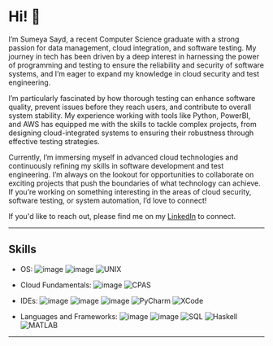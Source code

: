 # Hi! 👋


I’m Sumeya Sayd, a recent Computer Science graduate with a strong passion for data management, cloud integration, and software testing. My journey in tech has been driven by a deep interest in harnessing the power of programming and testing to ensure the reliability and security of software systems, and I’m eager to expand my knowledge in cloud security and test engineering.

I’m particularly fascinated by how thorough testing can enhance software quality, prevent issues before they reach users, and contribute to overall system stability. My experience working with tools like Python, PowerBI, and AWS has equipped me with the skills to tackle complex projects, from designing cloud-integrated systems to ensuring their robustness through effective testing strategies.

Currently, I’m immersing myself in advanced cloud technologies and continuously refining my skills in software development and test engineering. I’m always on the lookout for opportunities to collaborate on exciting projects that push the boundaries of what technology can achieve. If you’re working on something interesting in the areas of cloud security, software testing, or system automation, I’d love to connect!

If you'd like to reach out, please find me on my [LinkedIn](https://www.linkedin.com/in/sumeyasayd/) to connect.

____

## Skills

- OS:  ![image](https://github.com/user-attachments/assets/15d18540-0d11-4953-aa17-30c6436f011f) ![image](https://github.com/user-attachments/assets/6bc93a8a-9609-4798-8c60-29edf571c842) ![UNIX](https://img.shields.io/badge/UNIX_Shell-blue?style=for-the-badge)

- Cloud Fundamentals:  ![image](https://github.com/user-attachments/assets/ef902e76-c525-4614-b7f8-1e269e982d91) ![CPAS](https://img.shields.io/badge/CPAS_Pension_Software-darkgreen?style=for-the-badge)

- IDEs:  ![image](https://github.com/user-attachments/assets/effc8c29-1592-4d80-82ae-3c5840b29d76) ![image](https://github.com/user-attachments/assets/4118e70d-504e-4f38-8857-a6b60fe2eb5d) ![image](https://github.com/user-attachments/assets/9731c990-ef5f-4f0d-822a-ba8420bdce88) ![PyCharm](https://img.shields.io/badge/PyCharm-000000?style=for-the-badge&logo=pycharm&logoColor=white) ![XCode](https://img.shields.io/badge/Xcode-1575F9?style=for-the-badge&logo=xcode&logoColor=white)

- Languages and Frameworks:  ![image](https://github.com/user-attachments/assets/6e9e13c7-8ef0-4cc0-8379-ecd406ce1e3f) ![image](https://github.com/user-attachments/assets/17e85f1c-edf1-4063-bcd2-5f574403dc12) ![SQL](https://img.shields.io/badge/SQL-003B57?style=for-the-badge&logo=sqlite&logoColor=white) ![Haskell](https://img.shields.io/badge/Haskell-5e5086?style=for-the-badge&logo=haskell&logoColor=white) ![MATLAB](https://img.shields.io/badge/MATLAB-0076A8?style=for-the-badge&logo=mathworks&logoColor=white)

---



